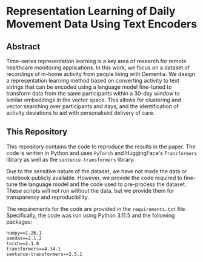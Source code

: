 # Representation Learning of Daily Movement Data Using Text Encoders

## Abstract

Time-series representation learning is a key area of research for remote healthcare monitoring applications. In this work, we focus on a dataset of recordings of in-home activity from people living with Dementia. We design a representation learning method based on converting activity to text strings that can be encoded using a language model fine-tuned to transform data from the same participants within a $30$-day window to similar embeddings in the vector space. This allows for clustering and vector searching over participants and days, and the identification of activity deviations to aid with personalised delivery of care.

## This Repository

This repository contains the code to reproduce the results in the paper. The code is written in Python and uses `PyTorch` and HuggingFace's `Transformers` library as well as the `sentence-transformers` library.

Due to the sensitive nature of the dataset, we have not made the data or notebook publicly available. However, we provide the code required to fine-tune the language model and the code used to pre-process the dataset. These scripts will not run without the data, but we provide them for transparency and reproducibility.

The requirements for the code are provided in the `requirements.txt` file. Specifically, the code was run using Python 3.11.5 and the following packages:

```
numpy==1.26.1
pandas==2.1.2
torch==2.1.0
transformers==4.34.1
sentence-transformers==2.5.1
```
